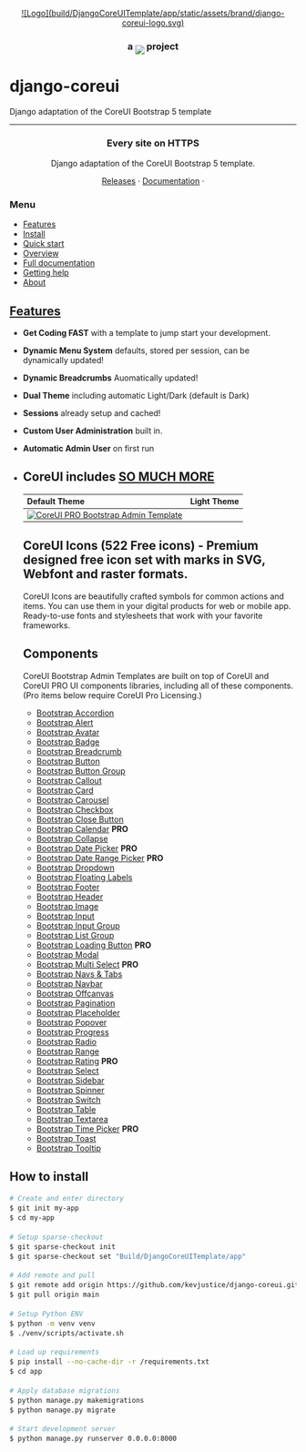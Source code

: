 <p align="center">
	<a href="https://github.com/kevjustice/django-coreui">
		![Logo](build/DjangoCoreUITemplate/app/static/assets/brand/django-coreui-logo.svg)
	</a>
	<br>
	<h3 align="center">a <a href="https://zerossl.com"><img src="https://user-images.githubusercontent.com/55066419/208327323-2770dc16-ec09-43a0-9035-c5b872c2ad7f.svg" height="28" style="vertical-align: -7.7px" valign="middle"></a> project</h3>
</p>

# django-coreui
Django adaptation of the CoreUI Bootstrap 5 template


<hr>
<h3 align="center">Every site on HTTPS</h3>
<p align="center">Django adaptation of the CoreUI Bootstrap 5 template.</p>
<p align="center">
	<a href="https://github.com/kevjustice/django-coreui/releases">Releases</a> ·
	<a href="https://github.com/kevjustice/django-coreui">Documentation</a> ·
</p>

### Menu

- [Features](#features)
- [Install](#install)
- [Quick start](#quick-start)
- [Overview](#overview)
- [Full documentation](#full-documentation)
- [Getting help](#getting-help)
- [About](#about)

## [Features](https://caddyserver.com/features)

- **Get Coding FAST** with a template to jump start your development.
- **Dynamic Menu System** defaults, stored per session, can be dynamically updated!
- **Dynamic Breadcrumbs** Auomatically updated!
- **Dual Theme** including automatic Light/Dark (default is Dark)
- **Sessions** already setup and cached!
- **Custom User Administration** built in.
- **Automatic Admin User** on first run
- **CoreUI** includes [SO MUCH MORE](https://github.com/coreui/coreui-free-bootstrap-admin-template)
    - 

    | Default Theme | Light Theme |
    | --- | --- |
    | [![CoreUI PRO Bootstrap Admin Template](https://coreui.io/images/templates/coreui_pro_default_light_dark.webp)](https://coreui.io/product/bootstrap-dashboard-template/?theme=default)

    ## CoreUI Icons (522 Free icons) - Premium designed free icon set with marks in SVG, Webfont and raster formats.

    CoreUI Icons are beautifully crafted symbols for common actions and items. You can use them in your digital products for web or mobile app. Ready-to-use fonts and stylesheets that work with your favorite frameworks.

    ## Components

    CoreUI Bootstrap Admin Templates are built on top of CoreUI and CoreUI PRO UI components libraries, including all of these components. (Pro items below require CoreUI Pro Licensing.)

    - [Bootstrap Accordion](https://coreui.io/bootstrap/docs/components/accordion/)
    - [Bootstrap Alert](https://coreui.io/bootstrap/docs/components/alert/)
    - [Bootstrap Avatar](https://coreui.io/bootstrap/docs/components/avatar/)
    - [Bootstrap Badge](https://coreui.io/bootstrap/docs/components/badge/)
    - [Bootstrap Breadcrumb](https://coreui.io/bootstrap/docs/components/breadcrumb/)
    - [Bootstrap Button](https://coreui.io/bootstrap/docs/components/button/)
    - [Bootstrap Button Group](https://coreui.io/bootstrap/docs/components/button-group/)
    - [Bootstrap Callout](https://coreui.io/bootstrap/docs/components/callout/)
    - [Bootstrap Card](https://coreui.io/bootstrap/docs/components/card/)
    - [Bootstrap Carousel](https://coreui.io/bootstrap/docs/components/carousel/)
    - [Bootstrap Checkbox](https://coreui.io/bootstrap/docs/forms/checkbox/)
    - [Bootstrap Close Button](https://coreui.io/bootstrap/docs/components/close-button/)
    - [Bootstrap Calendar](https://coreui.io/bootstrap/docs/components/calendar/) **PRO**
    - [Bootstrap Collapse](https://coreui.io/bootstrap/docs/components/collapse/)
    - [Bootstrap Date Picker](https://coreui.io/bootstrap/docs/forms/date-picker/) **PRO**
    - [Bootstrap Date Range Picker](https://coreui.io/bootstrap/docs/forms/date-range-picker/) **PRO**
    - [Bootstrap Dropdown](https://coreui.io/bootstrap/docs/components/dropdown/)
    - [Bootstrap Floating Labels](https://coreui.io/bootstrap/docs/forms/floating-labels/)
    - [Bootstrap Footer](https://coreui.io/bootstrap/docs/components/footer/)
    - [Bootstrap Header](https://coreui.io/bootstrap/docs/components/header/)
    - [Bootstrap Image](https://coreui.io/bootstrap/docs/components/image/)
    - [Bootstrap Input](https://coreui.io/bootstrap/docs/forms/input/)
    - [Bootstrap Input Group](https://coreui.io/bootstrap/docs/forms/input-group/)
    - [Bootstrap List Group](https://coreui.io/bootstrap/docs/components/list-group/)
    - [Bootstrap Loading Button](https://coreui.io/bootstrap/docs/components/loading-button/) **PRO**
    - [Bootstrap Modal](https://coreui.io/bootstrap/docs/components/modal/)
    - [Bootstrap Multi Select](https://coreui.io/bootstrap/docs/forms/multi-select/) **PRO**
    - [Bootstrap Navs & Tabs](https://coreui.io/bootstrap/docs/components/navs-tabs/)
    - [Bootstrap Navbar](https://coreui.io/bootstrap/docs/components/navbar/)
    - [Bootstrap Offcanvas](https://coreui.io/bootstrap/docs/components/offcanvas/)
    - [Bootstrap Pagination](https://coreui.io/bootstrap/docs/components/pagination/)
    - [Bootstrap Placeholder](https://coreui.io/bootstrap/docs/components/placeholder/)
    - [Bootstrap Popover](https://coreui.io/bootstrap/docs/components/popover/)
    - [Bootstrap Progress](https://coreui.io/bootstrap/docs/components/progress/)
    - [Bootstrap Radio](https://coreui.io/bootstrap/docs/forms/radio/)
    - [Bootstrap Range](https://coreui.io/bootstrap/docs/forms/range/)
    - [Bootstrap Rating](https://coreui.io/bootstrap/docs/forms/rating/) **PRO**
    - [Bootstrap Select](https://coreui.io/bootstrap/docs/forms/select/)
    - [Bootstrap Sidebar](https://coreui.io/bootstrap/docs/components/sidebar/)
    - [Bootstrap Spinner](https://coreui.io/bootstrap/docs/components/spinner/)
    - [Bootstrap Switch](https://coreui.io/bootstrap/docs/forms/switch/)
    - [Bootstrap Table](https://coreui.io/bootstrap/docs/components/table/)
    - [Bootstrap Textarea](https://coreui.io/bootstrap/docs/forms/textarea/)
    - [Bootstrap Time Picker](https://coreui.io/bootstrap/docs/forms/time-picker/) **PRO**
    - [Bootstrap Toast](https://coreui.io/bootstrap/docs/components/toast/)
    - [Bootstrap Tooltip](https://coreui.io/bootstrap/docs/components/tooltip/)

## How to install

```bash
# Create and enter directory
$ git init my-app
$ cd my-app

# Setup sparse-checkout
$ git sparse-checkout init
$ git sparse-checkout set "Build/DjangoCoreUITemplate/app"

# Add remote and pull
$ git remote add origin https://github.com/kevjustice/django-coreui.git
$ git pull origin main

# Setup Python ENV
$ python -m venv venv
$ ./venv/scripts/activate.sh

# Load up requirements
$ pip install --no-cache-dir -r /requirements.txt 
$ cd app

# Apply database migrations
$ python manage.py makemigrations
$ python manage.py migrate

# Start development server
$ python manage.py runserver 0.0.0.0:8000
```
